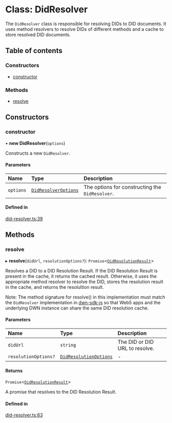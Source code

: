 # Class: DidResolver

The `DidResolver` class is responsible for resolving DIDs to DID documents.
It uses method resolvers to resolve DIDs of different methods and a cache
to store resolved DID documents.

## Table of contents

### Constructors

- [constructor](DidResolver.md#constructor)

### Methods

- [resolve](DidResolver.md#resolve)

## Constructors

### constructor

• **new DidResolver**(`options`)

Constructs a new `DidResolver`.

#### Parameters

| Name | Type | Description |
| :------ | :------ | :------ |
| `options` | [`DidResolverOptions`](../index.md#didresolveroptions) | The options for constructing the `DidResolver`. |

#### Defined in

[did-resolver.ts:39](https://github.com/TBD54566975/web5-js/blob/ff920f5/packages/dids/src/did-resolver.ts#L39)

## Methods

### resolve

▸ **resolve**(`didUrl`, `resolutionOptions?`): `Promise`<[`DidResolutionResult`](../index.md#didresolutionresult)\>

Resolves a DID to a DID Resolution Result.
If the DID Resolution Result is present in the cache, it returns the cached
result. Otherwise, it uses the appropriate method resolver to resolve
the DID, stores the resolution result in the cache, and returns the
resolultion result.

Note: The method signature for resolve() in this implementation must match
the `DidResolver` implementation in
[dwn-sdk-js](https://github.com/TBD54566975/dwn-sdk-js) so that
Web5 apps and the underlying DWN instance can share the same DID
resolution cache.

#### Parameters

| Name | Type | Description |
| :------ | :------ | :------ |
| `didUrl` | `string` | The DID or DID URL to resolve. |
| `resolutionOptions?` | [`DidResolutionOptions`](../interfaces/DidResolutionOptions.md) | - |

#### Returns

`Promise`<[`DidResolutionResult`](../index.md#didresolutionresult)\>

A promise that resolves to the DID Resolution Result.

#### Defined in

[did-resolver.ts:63](https://github.com/TBD54566975/web5-js/blob/ff920f5/packages/dids/src/did-resolver.ts#L63)
